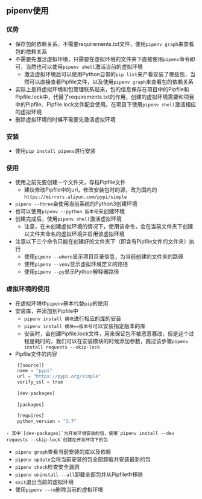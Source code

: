 ## pipenv使用

### 优势
+ 保存包的依赖关系，不需要requirements.txt文件，使用`pipenv graph`来查看包的依赖关系
+ 不需要先激活虚拟环境，只需要在虚拟环境的文件夹下直接使用`pipenv`命令即可，当然也可以使用`pipenv shell`激活当前的虚拟环境
	- 激活虚拟环境后可以使用Python自带的`pip list`来产看安装了哪些包，当然可以直接查看Pipfile文件，以及使用`pipenv graph`来查看包的依赖关系
+ 实际上是将虚拟环境和包管理联系起来，包的信息保存在项目中的Pipfile和Pipfile.lock中，代替了requirements.txt的作用，创建的虚拟环境需要和项目中的Pipfile、Pipfile.lock文件配合使用。在项目下使用`pipenv shell`激活相应的虚拟环境
+ 删除虚拟环境的时候不需要先激活虚拟环境 

### 安装
+ 使用`pip install pipenv`进行安装

### 使用
+ 使用之前先要创建一个文件夹，存档Pipfile文件
	- 建议修改Pipfile中的url，修改安装包时的源，改为国内的`https://mirrors.aliyun.com/pypi/simple`
+ `pipenv --three`会使用当前系统的Python3创建环境
+ 也可以使用`pipenv --python 版本号`来创建环境
+ 创建完成后，使用`pipenv shell`激活虚拟环境
	- 注意，在未创建虚拟环境的情况下，使用该命令，会在当前文件夹下创建以文件夹命名的虚拟环境并启用该虚拟环境
+ 注意以下三个命令只能在创建好的文件夹下（即含有Pipfile文件的文件夹）执行
	- 使用`pipenv --where`显示项目目录信息，为当前创建的文件夹的路径
	- 使用`pipenv --venv`显示虚拟环境定义的路径
	- 使用`pipenv --py`显示Python解释器路径

### 虚拟环境的使用
+ 在虚拟环境中`pipenv`基本代替`pip`的使用
+ 安装库，并添加到Pipfile中
	- `pipenv install 模块`进行相应的库的安装
    - `pipenv install 模块==版本号`可以安装指定版本的库  
    - 安装时，会创建Pipfile.lock文件，用来保证包不被恶意篡改，但是这个过程是耗时的，我们可以在安装模块的时候添加参数，跳过该步骤`pipenv install requests --skip-lock`
+ Pipfile文件的内容
```python
	[[source]]                                                                                                            
	name = "pypi"                                                                                                         
	url = "https://pypi.org/simple"                                                                                       
	verify_ssl = true                                                                                                     
	                                                                                                                      
	[dev-packages]                                                                                                        
	                                                                                                                      
	[packages]                                                                                                            
	                                                                                                                      
	[requires]                                                                                                            
	python_version = "3.7"      
```
	- 其中`[dev-packages]`为开发环境安装的包，使用`pipenv install --dev requests --skip-lock`创建在开发环境下的包

+ `pipenv graph`查看当前安装的库以及依赖
+ `pipenv update`会将当前安装的包全部卸载并安装最新的包
+ `pipenv check`检查安全漏洞
+ `pipenv uninstall --all`卸载全部包并从Pipfile中移除  
+ `exit`退出当前的虚拟环境
+ 使用`pipenv --rm`删除当前的虚拟环境